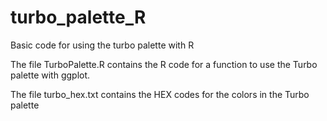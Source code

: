# turbo_palette_R
Basic code for using the turbo palette with R

The file TurboPalette.R contains the R code for a function to use the Turbo palette with ggplot.

The file turbo_hex.txt contains the HEX codes for the colors in the Turbo palette
